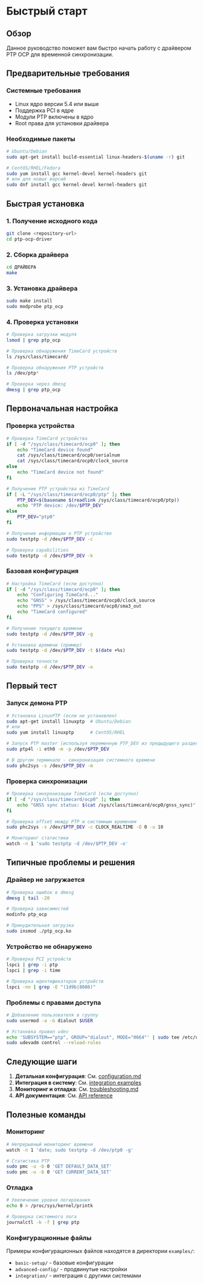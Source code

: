 # Быстрый старт

## Обзор

Данное руководство поможет вам быстро начать работу с драйвером PTP OCP для временной синхронизации.

## Предварительные требования

### Системные требования

- Linux ядро версии 5.4 или выше
- Поддержка PCI в ядре
- Модули PTP включены в ядро
- Root права для установки драйвера

### Необходимые пакеты

```bash
# Ubuntu/Debian
sudo apt-get install build-essential linux-headers-$(uname -r) git

# CentOS/RHEL/Fedora
sudo yum install gcc kernel-devel kernel-headers git
# или для новых версий
sudo dnf install gcc kernel-devel kernel-headers git
```

## Быстрая установка

### 1. Получение исходного кода

```bash
git clone <repository-url>
cd ptp-ocp-driver
```

### 2. Сборка драйвера

```bash
cd ДРАЙВЕРА
make
```

### 3. Установка драйвера

```bash
sudo make install
sudo modprobe ptp_ocp
```

### 4. Проверка установки

```bash
# Проверка загрузки модуля
lsmod | grep ptp_ocp

# Проверка обнаружения TimeCard устройств
ls /sys/class/timecard/

# Проверка обнаружения PTP устройств
ls /dev/ptp*

# Проверка через dmesg
dmesg | grep ptp_ocp
```

## Первоначальная настройка

### Проверка устройства

```bash
# Проверка TimeCard устройства
if [ -d "/sys/class/timecard/ocp0" ]; then
    echo "TimeCard device found"
    cat /sys/class/timecard/ocp0/serialnum
    cat /sys/class/timecard/ocp0/clock_source
else
    echo "TimeCard device not found"
fi

# Получение PTP устройства из TimeCard
if [ -L "/sys/class/timecard/ocp0/ptp" ]; then
    PTP_DEV=$(basename $(readlink /sys/class/timecard/ocp0/ptp))
    echo "PTP device: /dev/$PTP_DEV"
else
    PTP_DEV="ptp0"
fi

# Получение информации о PTP устройстве
sudo testptp -d /dev/$PTP_DEV -c

# Проверка capabilities
sudo testptp -d /dev/$PTP_DEV -k
```

### Базовая конфигурация

```bash
# Настройка TimeCard (если доступно)
if [ -d "/sys/class/timecard/ocp0" ]; then
    echo "Configuring TimeCard..."
    echo "GNSS" > /sys/class/timecard/ocp0/clock_source
    echo "PPS" > /sys/class/timecard/ocp0/sma3_out
    echo "TimeCard configured"
fi

# Получение текущего времени
sudo testptp -d /dev/$PTP_DEV -g

# Установка времени (пример)
sudo testptp -d /dev/$PTP_DEV -t $(date +%s)

# Проверка точности
sudo testptp -d /dev/$PTP_DEV -o
```

## Первый тест

### Запуск демона PTP

```bash
# Установка LinuxPTP (если не установлен)
sudo apt-get install linuxptp  # Ubuntu/Debian
# или
sudo yum install linuxptp      # CentOS/RHEL

# Запуск PTP master (используя переменную PTP_DEV из предыдущего раздела)
sudo ptp4l -i eth0 -m -p /dev/$PTP_DEV

# В другом терминале - синхронизация системного времени
sudo phc2sys -s /dev/$PTP_DEV -m
```

### Проверка синхронизации

```bash
# Проверка синхронизации TimeCard (если доступно)
if [ -d "/sys/class/timecard/ocp0" ]; then
    echo "GNSS sync status: $(cat /sys/class/timecard/ocp0/gnss_sync)"
fi

# Проверка offset между PTP и системным временем
sudo phc2sys -s /dev/$PTP_DEV -c CLOCK_REALTIME -O 0 -u 10

# Мониторинг статистики
watch -n 1 'sudo testptp -d /dev/$PTP_DEV -o'
```

## Типичные проблемы и решения

### Драйвер не загружается

```bash
# Проверка ошибок в dmesg
dmesg | tail -20

# Проверка зависимостей
modinfo ptp_ocp

# Принудительная загрузка
sudo insmod ./ptp_ocp.ko
```

### Устройство не обнаружено

```bash
# Проверка PCI устройств
lspci | grep -i ptp
lspci | grep -i time

# Проверка идентификаторов устройств
lspci -nn | grep -E "(1d9b|8086)"
```

### Проблемы с правами доступа

```bash
# Добавление пользователя в группу
sudo usermod -a -G dialout $USER

# Установка правил udev
echo 'SUBSYSTEM=="ptp", GROUP="dialout", MODE="0664"' | sudo tee /etc/udev/rules.d/99-ptp.rules
sudo udevadm control --reload-rules
```

## Следующие шаги

1. **Детальная конфигурация**: См. [configuration.md](configuration.md)
2. **Интеграция в систему**: См. [integration examples](../examples/integration/)
3. **Мониторинг и отладка**: См. [troubleshooting.md](troubleshooting.md)
4. **API документация**: См. [API reference](../api/)

## Полезные команды

### Мониторинг

```bash
# Непрерывный мониторинг времени
watch -n 1 'date; sudo testptp -d /dev/ptp0 -g'

# Статистика PTP
sudo pmc -u -b 0 'GET DEFAULT_DATA_SET'
sudo pmc -u -b 0 'GET CURRENT_DATA_SET'
```

### Отладка

```bash
# Увеличение уровня логирования
echo 8 > /proc/sys/kernel/printk

# Проверка системного лога
journalctl -k -f | grep ptp
```

### Конфигурационные файлы

Примеры конфигурационных файлов находятся в директории `examples/`:

- `basic-setup/` - базовые конфигурации
- `advanced-config/` - продвинутые настройки
- `integration/` - интеграция с другими системами